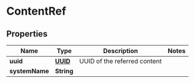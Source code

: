 

# ContentRef

## Properties

Name | Type | Description | Notes
------------ | ------------- | ------------- | -------------
**uuid** | [**UUID**](UUID.md) | UUID of the referred content | 
**systemName** | **String** |  | 



